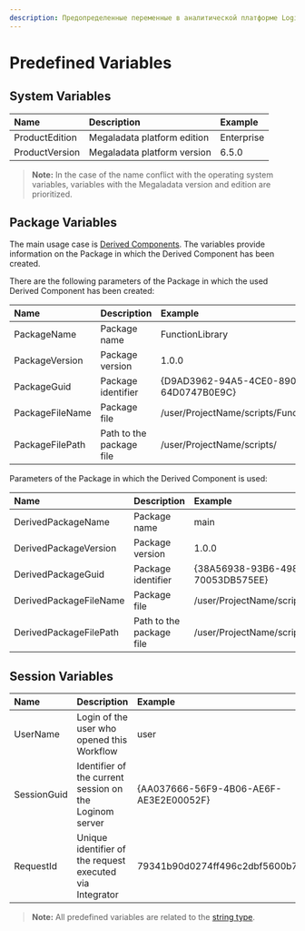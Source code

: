 ```yaml
---
description: Предопределенные переменные в аналитической платформе Loginom. Переменные системы. Переменные пакета. Основной кейс использования переменных пакета. Переменные сессии.
---
```

# Predefined Variables

## System Variables

| Name | Description | Example |
| :---- | :---- | :---- |
| ProductEdition | Megaladata platform edition| Enterprise |
| ProductVersion | Megaladata platform version | 6.5.0 |

> **Note:** In the case of the name conflict with the operating system variables, variables with the Megaladata version and edition are prioritized.

## Package Variables

The main usage case is [Derived Components](./../derived-component.md). The variables provide information on the Package in which the Derived Component has been created.

There are the following parameters of the Package in which the used Derived Component has been created:

| Name | Description | Example |
| :---- | :---- | :---- |
| PackageName | Package name | FunctionLibrary |
| PackageVersion | Package version | 1.0.0 |
| PackageGuid | Package identifier | {D9AD3962-94A5-4CE0-8909-64D0747B0E9C} |
| PackageFileName | Package file | /user/ProjectName/scripts/FunctionLibrary.lgp |
| PackageFilePath | Path to the package file | /user/ProjectName/scripts/ |

Parameters of the Package in which the Derived Component is used:

| Name | Description | Example |
| :---- | :---- | :---- |
| DerivedPackageName | Package name | main |
| DerivedPackageVersion | Package version | 1.0.0 |
| DerivedPackageGuid | Package identifier | {38A56938-93B6-4981-A5DA-70053DB575EE} |
| DerivedPackageFileName | Package file | /user/ProjectName/scripts/main.lgp |
| DerivedPackageFilePath | Path to the package file | /user/ProjectName/scripts/ |

## Session Variables

| Name | Description | Example |
| :---- | :---- | :---- |
| UserName | Login of the user who opened this Workflow | user |
| SessionGuid | Identifier of the current session on the Loginom server | {AA037666-56F9-4B06-AE6F-AE3E2E00052F} |
| RequestId | Unique identifier of the request executed via Integrator | 79341b90d0274ff496c2dbf5600b7ac6 |

> **Note:** All predefined variables are related to the [string type](./../../data/datatype.md).
